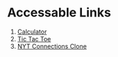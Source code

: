# Accessable Links

1. [Calculator](https://jackcsthomson.github.io/calculator/)
2. [Tic Tac Toe](https://jackcsthomson.github.io/tictactoe/)
3. [NYT Connections Clone](https://jackcsthomson.github.io/connectionsclone/)
